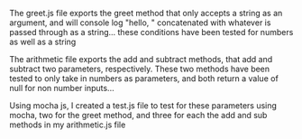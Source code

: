 The greet.js file exports the greet method that only accepts a string as an argument, and will console log "hello, " concatenated with whatever is passed through as a string... these conditions have been tested for numbers as well as a string

The arithmetic file exports the add and subtract methods, that add and subtract two parameters, respectively. These two methods have been tested to only take in numbers as parameters, and both return a value of null for non number inputs...

Using mocha js, I created a test.js file to test for these parameters using mocha, two for the greet method, and three for each the add and sub methods in my arithmetic.js file
